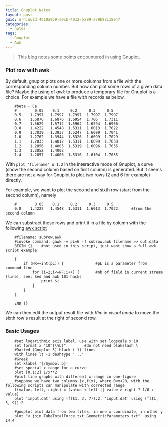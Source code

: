 ```yaml
---
title: Gnuplot Notes
layout: post
guid: urn:uuid:4b18a969-a0cb-4012-b289-a79b98118e47
categories:
  - notes
tags:
  - Gnuplot
  - Awk
---
```


> This blog notes some points encountered in using Gnuplot.


### Plot row with awk
By default, gnuplot plots one or more columns from a file with the corresponding column number. But how can plot some rows of a given data file?
Maybe  the using of *awk* to produce a temporary file for Gnuplot is a choice. For example we have a file with records as below,

```
    #beta - Ca
    #        0.05    0.1     0.2     0.3     0.5
    0.5    1.7997   1.7997  1.7997  1.7997  1.7997 
    0.6    1.6876   1.6876  1.6954  1.706   1.7311 
    0.7    1.5629   1.5712  1.5964  1.6294  1.6966 
    0.8    1.4222   1.4548  1.5311  1.6013  1.7022 
    0.9    1.3039   1.3937  1.5247  1.6099  1.7041 
    1.0    1.2762   1.3944  1.5326  1.6099  1.7029 
    1.1    1.2833   1.4012  1.5311  1.6099  1.7038 
    1.2    1.2856   1.4005  1.5319  1.6096  1.7035 
    1.3    1.2852   1.4002   
    1.4    1.2857   1.4006  1.5316  1.6104  1.7035
```

With `plot 'filename' u 1:2` in the interactive mode of Gnuplot, a curve (show the second column based on first column) is generated. 
But it seems there are not a way for Gnuplot to plot two rows (2 and 6 for example) directly.

For example, we want to plot the second and sixth row (start from the second column), namely
```
    #        0.05    0.1     0.2     0.3     0.5       
    0.8    1.4222   1.4548  1.5311  1.6013  1.7022      #from the second column
```

We can substract these rows and print it in a file by column with the following [awk script](http://www.thegeekstuff.com/sed-awk-101-hacks-ebook/)

```
    #filename: subrow.awk
    #invoke command: gawk -v pL=6 -f subrow.awk filename >> out.data
    BEGIN {}    #not used in this script, just want show a full awk script example

    {
        if (NR==int(pL)) {              #pL is a parameter from command line
            for (i=2;i<=NF;i++) {       #nb of field in current stream (line), see: Sed and awk 101 hacks
                print $i
            }
        }
    }

    END {}
```

We can then edit the output result file with *Vim* in *visual mode* to move the sixth row's result at the right of second row.

### Basic Usages

```
    #set logarithmic axis label, use with set logscale x 10
    set format x "10^{\%L}"        #do not need blakslash \
    #Datted (Gnuplot 5) black (-1) lines
    with lines lt -1 dashtype '...'
    #Greek
    set xlabel '{/Symbol b}'
    #set special x range for a curve
    plot [0.1:2] 1/x**2
    #plot line graphs with different x-range in one-figure
    #suppose we have two columns (x,f(x), where 0<x<20, with the following scripts can manipulate with corrected range
    f(value, left, right) = (value < left || value > right ? 1/0 : value)
    plot 'input.dat' using (f($1, 3, 7)):2, 'input.dat' using (f($1, 5, 9)):2

    #gnuplot plot data from two files: in one x coordinate, in other y
    plot "< join TubeTotalForce.txt GeometricParameters.txt"  using 14:4
```

